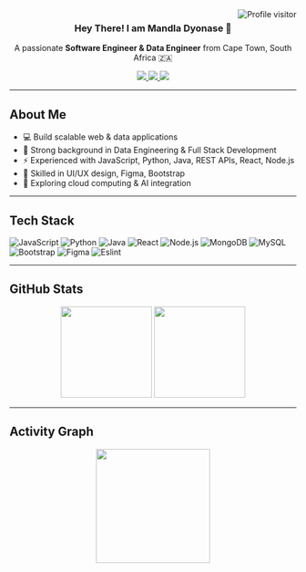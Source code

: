 <a href="https://komarev.com/ghpvc/?username=dla7784">
  <img align="right" src="https://komarev.com/ghpvc/?username=dla7784&label=Visitors&color=0e75b6&style=flat" alt="Profile visitor" />
</a>

<h3 align="center">
  Hey There! I am <b>Mandla Dyonase</b> 👋
</h3>

<p align="center">
  A passionate <b>Software Engineer & Data Engineer</b> from Cape Town, South Africa 🇿🇦  
</p>

<p align="center">
  <a href="https://www.linkedin.com/in/mandla-dyonase-83b008260/" target="_blank">
    <img src="https://img.shields.io/badge/LinkedIn-0077B5?style=for-the-badge&logo=linkedin&logoColor=white" />
  </a>
  <a href="https://discord.com/channels/@me" target="_blank">
    <img src="https://img.shields.io/badge/Discord-7289DA?style=for-the-badge&logo=discord&logoColor=white" />
  </a>
  <a href="https://github.com/dla7784" target="_blank">
    <img src="https://img.shields.io/badge/GitHub-181717?style=for-the-badge&logo=github&logoColor=white" />
  </a>
</p>

---

## About Me
- 💻 Build scalable web & data applications  
- 🧠 Strong background in Data Engineering & Full Stack Development  
- ⚡ Experienced with JavaScript, Python, Java, REST APIs, React, Node.js  
- 🎨 Skilled in UI/UX design, Figma, Bootstrap  
- 🌱 Exploring cloud computing & AI integration  

---

## Tech Stack
![JavaScript](https://img.shields.io/badge/Javascript-F0DB4F?style=for-the-badge&logo=javascript&logoColor=F0DB4F)
![Python](https://img.shields.io/badge/Python-3776AB?style=for-the-badge&logo=python&logoColor=white)
![Java](https://img.shields.io/badge/Java-007396?style=for-the-badge&logo=java&logoColor=white)
![React](https://img.shields.io/badge/React-61DAFB?style=for-the-badge&logo=react&logoColor=black)
![Node.js](https://img.shields.io/badge/Node.js-339933?style=for-the-badge&logo=node.js&logoColor=white)
![MongoDB](https://img.shields.io/badge/MongoDB-4EA94B?style=for-the-badge&logo=mongodb&logoColor=white)
![MySQL](https://img.shields.io/badge/MySQL-4479A1?style=for-the-badge&logo=mysql&logoColor=white)
![Bootstrap](https://img.shields.io/badge/Bootstrap-563D7C?style=for-the-badge&logo=bootstrap&logoColor=white)
![Figma](https://img.shields.io/badge/Figma-F24E1E?style=for-the-badge&logo=figma&logoColor=white)
![Eslint](https://img.shields.io/badge/Eslint-4B32C3?style=for-the-badge&logo=eslint&logoColor=white)

---

## GitHub Stats
<div align="center">
  <img src="https://github-readme-stats.vercel.app/api?username=dla7784&show_icons=true&theme=radical&include_all_commits=true&count_private=true" height="160" />
  <img src="https://github-readme-stats.vercel.app/api/top-langs?username=dla7784&layout=compact&langs_count=6&theme=radical" height="160" />
</div>

---

## Activity Graph
<div align="center">
  <img src="https://github-readme-activity-graph.vercel.app/graph?username=dla7784&theme=radical" height="200" />
</div>
